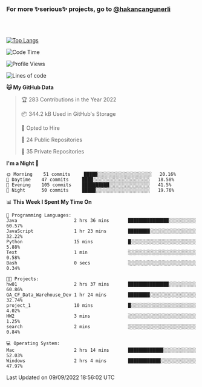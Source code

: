 ### For more ✨serious✨ projects, go to [@hakancangunerli](https://github.com/hakancangunerli)

<br>
<br>



[![Top Langs](https://github-readme-stats.vercel.app/api/top-langs/?username=63616e&layout=compact&hide=tex,html,shell,assembly,C&langs_count=6&exclude_repo=2015-csharp)](https://github.com/anuraghazra/github-readme-stats)


<!--START_SECTION:waka-->
![Code Time](http://img.shields.io/badge/Code%20Time-222%20hrs%2041%20mins-blue)

![Profile Views](http://img.shields.io/badge/Profile%20Views-4-blue)

![Lines of code](https://img.shields.io/badge/From%20Hello%20World%20I%27ve%20Written-212%20Thousand%20lines%20of%20code-blue)

**🐱 My GitHub Data** 

> 🏆 283 Contributions in the Year 2022
 > 
> 📦 344.2 kB Used in GitHub's Storage 
 > 
> 💼 Opted to Hire
 > 
> 📜 24 Public Repositories 
 > 
> 🔑 35 Private Repositories  
 > 
**I'm a Night 🦉** 

```text
🌞 Morning    51 commits     █████░░░░░░░░░░░░░░░░░░░░   20.16% 
🌆 Daytime    47 commits     ████░░░░░░░░░░░░░░░░░░░░░   18.58% 
🌃 Evening    105 commits    ██████████░░░░░░░░░░░░░░░   41.5% 
🌙 Night      50 commits     █████░░░░░░░░░░░░░░░░░░░░   19.76%

```


📊 **This Week I Spent My Time On** 

```text
💬 Programming Languages: 
Java                     2 hrs 36 mins       ███████████████░░░░░░░░░░   60.57% 
JavaScript               1 hr 23 mins        ████████░░░░░░░░░░░░░░░░░   32.22% 
Python                   15 mins             █░░░░░░░░░░░░░░░░░░░░░░░░   5.88% 
Text                     1 min               ░░░░░░░░░░░░░░░░░░░░░░░░░   0.58% 
Bash                     0 secs              ░░░░░░░░░░░░░░░░░░░░░░░░░   0.34%

🐱‍💻 Projects: 
hw01                     2 hrs 37 mins       ███████████████░░░░░░░░░░   60.86% 
GA_CF_Data_Warehouse_Dev 1 hr 24 mins        ████████░░░░░░░░░░░░░░░░░   32.74% 
project_1                10 mins             █░░░░░░░░░░░░░░░░░░░░░░░░   4.02% 
HW2                      3 mins              ░░░░░░░░░░░░░░░░░░░░░░░░░   1.25% 
search                   2 mins              ░░░░░░░░░░░░░░░░░░░░░░░░░   0.84%

💻 Operating System: 
Mac                      2 hrs 14 mins       █████████████░░░░░░░░░░░░   52.03% 
Windows                  2 hrs 4 mins        ████████████░░░░░░░░░░░░░   47.97%

```


 Last Updated on 09/09/2022 18:56:02 UTC
<!--END_SECTION:waka-->


